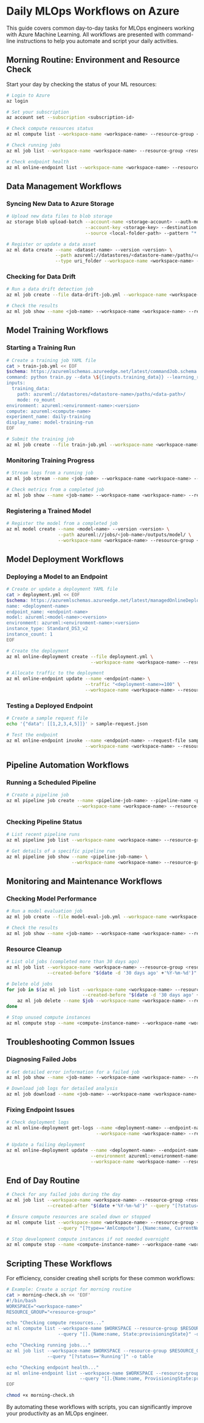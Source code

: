 # Daily MLOps Workflows on Azure

This guide covers common day-to-day tasks for MLOps engineers working with Azure Machine Learning. All workflows are presented with command-line instructions to help you automate and script your daily activities.

## Morning Routine: Environment and Resource Check

Start your day by checking the status of your ML resources:

```bash
# Login to Azure
az login

# Set your subscription
az account set --subscription <subscription-id>

# Check compute resources status
az ml compute list --workspace-name <workspace-name> --resource-group <resource-group> --query "[].{Name:name, State:provisioningState}" -o table

# Check running jobs
az ml job list --workspace-name <workspace-name> --resource-group <resource-group> --query "[?status=='Running']" -o table

# Check endpoint health
az ml online-endpoint list --workspace-name <workspace-name> --resource-group <resource-group> --query "[].{Name:name, ProvisioningState:provisioningState}" -o table
```

## Data Management Workflows

### Syncing New Data to Azure Storage

```bash
# Upload new data files to blob storage
az storage blob upload-batch --account-name <storage-account> --auth-mode key \
                             --account-key <storage-key> --destination <container-name> \
                             --source <local-folder-path> --pattern "*.csv"

# Register or update a data asset
az ml data create --name <dataset-name> --version <version> \
                  --path azureml://datastores/<datastore-name>/paths/<container-path>/ \
                  --type uri_folder --workspace-name <workspace-name> --resource-group <resource-group>
```

### Checking for Data Drift

```bash
# Run a data drift detection job
az ml job create --file data-drift-job.yml --workspace-name <workspace-name> --resource-group <resource-group>

# Check the results
az ml job show --name <job-name> --workspace-name <workspace-name> --resource-group <resource-group>
```

## Model Training Workflows

### Starting a Training Run

```bash
# Create a training job YAML file
cat > train-job.yml << EOF
$schema: https://azuremlschemas.azureedge.net/latest/commandJob.schema.json
command: python train.py --data \${{inputs.training_data}} --learning_rate 0.01
inputs:
  training_data:
    path: azureml://datastores/<datastore-name>/paths/<data-path>/
    mode: ro_mount
environment: azureml:<environment-name>:<version>
compute: azureml:<compute-name>
experiment_name: daily-training
display_name: model-training-run
EOF

# Submit the training job
az ml job create --file train-job.yml --workspace-name <workspace-name> --resource-group <resource-group>
```

### Monitoring Training Progress

```bash
# Stream logs from a running job
az ml job stream --name <job-name> --workspace-name <workspace-name> --resource-group <resource-group>

# Check metrics from a completed job
az ml job show --name <job-name> --workspace-name <workspace-name> --resource-group <resource-group> --query "metrics"
```

### Registering a Trained Model

```bash
# Register the model from a completed job
az ml model create --name <model-name> --version <version> \
                   --path azureml://jobs/<job-name>/outputs/model/ \
                   --workspace-name <workspace-name> --resource-group <resource-group>
```

## Model Deployment Workflows

### Deploying a Model to an Endpoint

```bash
# Create or update a deployment YAML file
cat > deployment.yml << EOF
$schema: https://azuremlschemas.azureedge.net/latest/managedOnlineDeployment.schema.json
name: <deployment-name>
endpoint_name: <endpoint-name>
model: azureml:<model-name>:<version>
environment: azureml:<environment-name>:<version>
instance_type: Standard_DS3_v2
instance_count: 1
EOF

# Create the deployment
az ml online-deployment create --file deployment.yml \
                               --workspace-name <workspace-name> --resource-group <resource-group>

# Allocate traffic to the deployment
az ml online-endpoint update --name <endpoint-name> \
                             --traffic "<deployment-name>=100" \
                             --workspace-name <workspace-name> --resource-group <resource-group>
```

### Testing a Deployed Endpoint

```bash
# Create a sample request file
echo '{"data": [[1,2,3,4,5]]}' > sample-request.json

# Test the endpoint
az ml online-endpoint invoke --name <endpoint-name> --request-file sample-request.json \
                             --workspace-name <workspace-name> --resource-group <resource-group>
```

## Pipeline Automation Workflows

### Running a Scheduled Pipeline

```bash
# Create a pipeline job
az ml pipeline job create --name <pipeline-job-name> --pipeline-name <pipeline-name> \
                          --workspace-name <workspace-name> --resource-group <resource-group>
```

### Checking Pipeline Status

```bash
# List recent pipeline runs
az ml pipeline job list --workspace-name <workspace-name> --resource-group <resource-group> --max-results 5

# Get details of a specific pipeline run
az ml pipeline job show --name <pipeline-job-name> \
                        --workspace-name <workspace-name> --resource-group <resource-group>
```

## Monitoring and Maintenance Workflows

### Checking Model Performance

```bash
# Run a model evaluation job
az ml job create --file model-eval-job.yml --workspace-name <workspace-name> --resource-group <resource-group>

# Check the results
az ml job show --name <job-name> --workspace-name <workspace-name> --resource-group <resource-group>
```

### Resource Cleanup

```bash
# List old jobs (completed more than 30 days ago)
az ml job list --workspace-name <workspace-name> --resource-group <resource-group> \
               --created-before "$(date -d '30 days ago' +'%Y-%m-%d')" --query "[].name" -o tsv

# Delete old jobs
for job in $(az ml job list --workspace-name <workspace-name> --resource-group <resource-group> \
                            --created-before "$(date -d '30 days ago' +'%Y-%m-%d')" --query "[].name" -o tsv); do
    az ml job delete --name $job --workspace-name <workspace-name> --resource-group <resource-group> --yes
done

# Stop unused compute instances
az ml compute stop --name <compute-instance-name> --workspace-name <workspace-name> --resource-group <resource-group>
```

## Troubleshooting Common Issues

### Diagnosing Failed Jobs

```bash
# Get detailed error information for a failed job
az ml job show --name <job-name> --workspace-name <workspace-name> --resource-group <resource-group> --query "status_details"

# Download job logs for detailed analysis
az ml job download --name <job-name> --workspace-name <workspace-name> --resource-group <resource-group> --outputs --logs
```

### Fixing Endpoint Issues

```bash
# Check deployment logs
az ml online-deployment get-logs --name <deployment-name> --endpoint-name <endpoint-name> \
                                 --workspace-name <workspace-name> --resource-group <resource-group>

# Update a failing deployment
az ml online-deployment update --name <deployment-name> --endpoint-name <endpoint-name> \
                               --environment azureml:<environment-name>:<version> \
                               --workspace-name <workspace-name> --resource-group <resource-group>
```

## End of Day Routine

```bash
# Check for any failed jobs during the day
az ml job list --workspace-name <workspace-name> --resource-group <resource-group> \
               --created-after "$(date +'%Y-%m-%d')" --query "[?status=='Failed']" -o table

# Ensure compute resources are scaled down or stopped
az ml compute list --workspace-name <workspace-name> --resource-group <resource-group> \
                   --query "[?type=='AmlCompute'].{Name:name, CurrentNodeCount:properties.currentNodeCount}" -o table

# Stop development compute instances if not needed overnight
az ml compute stop --name <compute-instance-name> --workspace-name <workspace-name> --resource-group <resource-group>
```

## Scripting These Workflows

For efficiency, consider creating shell scripts for these common workflows:

```bash
# Example: Create a script for morning routine
cat > morning-check.sh << 'EOF'
#!/bin/bash
WORKSPACE="<workspace-name>"
RESOURCE_GROUP="<resource-group>"

echo "Checking compute resources..."
az ml compute list --workspace-name $WORKSPACE --resource-group $RESOURCE_GROUP \
                   --query "[].{Name:name, State:provisioningState}" -o table

echo "Checking running jobs..."
az ml job list --workspace-name $WORKSPACE --resource-group $RESOURCE_GROUP \
               --query "[?status=='Running']" -o table

echo "Checking endpoint health..."
az ml online-endpoint list --workspace-name $WORKSPACE --resource-group $RESOURCE_GROUP \
                           --query "[].{Name:name, ProvisioningState:provisioningState}" -o table
EOF

chmod +x morning-check.sh
```

By automating these workflows with scripts, you can significantly improve your productivity as an MLOps engineer.
